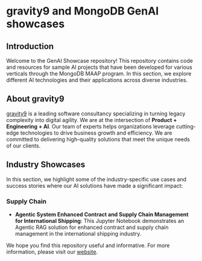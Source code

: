 # gravity9 and MongoDB GenAI showcases

## Introduction
Welcome to the GenAI Showcase repository! This repository contains code and resources for sample AI projects that have been developed for various verticals through the MongoDB MAAP program. In this section, we explore different AI technologies and their applications across diverse industries.

## About gravity9
[gravity9](https://www.gravity9.com/) is a leading software consultancy specializing in turning legacy complexity into digital agility. We are at the intersection of **Product + Engineering + AI**. Our team of experts helps organizations leverage cutting-edge technologies to drive business growth and efficiency. We are committed to delivering high-quality solutions that meet the unique needs of our clients.

## Industry Showcases
In this section, we highlight some of the industry-specific use cases and success stories where our AI solutions have made a significant impact:

### Supply Chain
- **Agentic System Enhanced Contract and Supply Chain Management for International Shipping**: This Jupyter Notebook demonstrates an Agentic RAG solution for enhanced contract and supply chain management in the international shipping industry.


We hope you find this repository useful and informative. For more information, please visit our [website](https://www.gravity9.com/).
